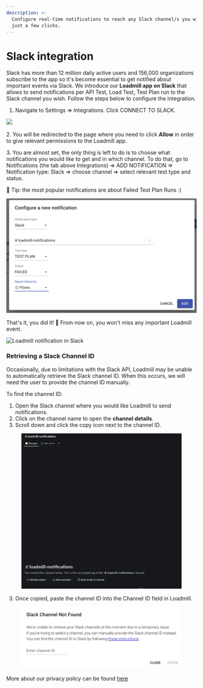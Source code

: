 ```yaml
---
description: >-
  Configure real-time notifications to reach any Slack channel/s you wish in
  just a few clicks.
---
```


# Slack integration

Slack has more than 12 million daily active users and 156,000 organizations subscribe to the app so it's become essential to get notified about important events via Slack. We introduce our **Loadmill app on Slack** that allows to send notifications per API Test, Load Test, Test Plan run to the Slack channel you wish. Follow the steps below to configure the integration.

1. Navigate to Settings => Integrations. Click CONNECT TO SLACK.

![](<../.gitbook/assets/Screenshot (45).png>)

&#x20;2\. You will be redirected to the page where you need to click **Allow** in order to give relevant permissions to the Loadmill app.

3\. You are almost set, the only thing is left to do is to choose what notifications you would like to get and in which channel. To do that, go to Notifications (the tab above Integrations) => ADD NOTIFICATION => Notification type: Slack => choose channel => select relevant test type and status.

&#x20;🧠 Tip: the most popular notifications are about Failed Test Plan Runs :)&#x20;

![](<../.gitbook/assets/Screenshot 2024-09-23 at 13.12.03.png>)

That's it, you did it! 🎉 From now on, you won't miss any important Loadmill event.

![Loadmill notification in Slack](../.gitbook/assets/screen-shot-2021-07-14-at-12.16.21.png)

### Retrieving a Slack Channel ID

Occasionally, due to limitations with the Slack API, Loadmill may be unable to automatically retrieve the Slack channel ID. When this occurs, we will need the user  to provide the channel ID manually.

To find the channel ID:

1. Open the Slack channel where you would like Loadmill to send notifications.
2. Click on the channel name to open the **channel details**.
3. Scroll down and click the copy icon next to the channel ID.

<figure><img src="../.gitbook/assets/channel-id-explanation.gif" alt=""><figcaption></figcaption></figure>

3. Once copied, paste the channel ID into the Channel ID field in Loadmill.

<figure><img src="../.gitbook/assets/Screen Recording 2024-09-23 at 11.44.28.gif" alt="" width="563"><figcaption></figcaption></figure>

More about our privacy policy can be found [here](https://app.loadmill.com/assets/privacy-policy.pdf)

